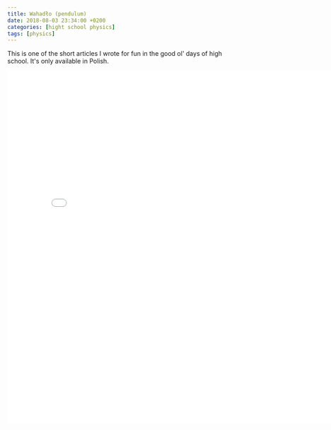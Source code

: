 ```yaml
---
title: Wahadło (pendulum)
date: 2018-08-03 23:34:00 +0200
categories: [hight school physics]
tags: [physics]
---
```

This is one of the short articles I wrote for fun in the good ol' days of high school.
It's only available in Polish.
<iframe src="../../assets/pdfs/wahadlo.pdf" style="width:800px; height:800px;" frameborder="0"></iframe>